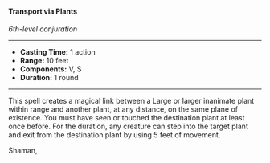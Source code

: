 #### Transport via Plants
*6th-level conjuration*
___
- **Casting Time:** 1 action
- **Range:** 10 feet
- **Components:** V, S
- **Duration:** 1 round
---
This spell creates a magical link between a Large or larger inanimate plant within range and another plant, at any distance, on the same plane of existence. You must have seen or touched the destination plant at least once before. For the duration, any creature can step into the target plant and exit from the destination plant by using 5 feet of movement.

Shaman, 